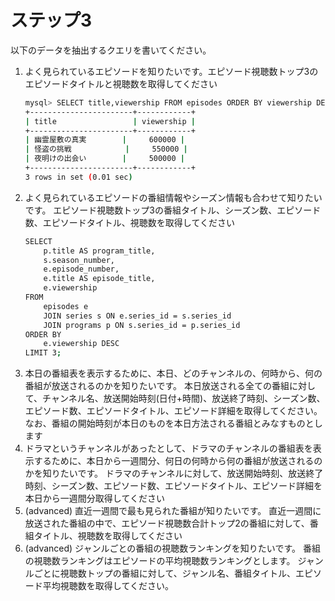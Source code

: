 # ステップ3
以下のデータを抽出するクエリを書いてください。

1. よく見られているエピソードを知りたいです。エピソード視聴数トップ3のエピソードタイトルと視聴数を取得してください
    ```bash
    mysql> SELECT title,viewership FROM episodes ORDER BY viewership DESC LIMIT 3;
    +-----------------------+------------+
    | title                 | viewership |
    +-----------------------+------------+
    | 幽霊屋敷の真実        |     600000 |
    | 怪盗の挑戦            |     550000 |
    | 夜明けの出会い        |     500000 |
    +-----------------------+------------+
    3 rows in set (0.01 sec)

2. よく見られているエピソードの番組情報やシーズン情報も合わせて知りたいです。
    エピソード視聴数トップ3の番組タイトル、シーズン数、エピソード数、エピソードタイトル、視聴数を取得してください
    ```bash
    SELECT  
        p.title AS program_title,
        s.season_number,
        e.episode_number,
        e.title AS episode_title,
        e.viewership
    FROM  
        episodes e
        JOIN series s ON e.series_id = s.series_id
        JOIN programs p ON s.series_id = p.series_id
    ORDER BY  
        e.viewership DESC
    LIMIT 3;  

3. 本日の番組表を表示するために、本日、どのチャンネルの、何時から、何の番組が放送されるのかを知りたいです。
   本日放送される全ての番組に対して、チャンネル名、放送開始時刻(日付+時間)、放送終了時刻、シーズン数、エピソード数、エピソードタイトル、エピソード詳細を取得してください。
   なお、番組の開始時刻が本日のものを本日方法される番組とみなすものとします
4. ドラマというチャンネルがあったとして、ドラマのチャンネルの番組表を表示するために、本日から一週間分、何日の何時から何の番組が放送されるのかを知りたいです。
   ドラマのチャンネルに対して、放送開始時刻、放送終了時刻、シーズン数、エピソード数、エピソードタイトル、エピソード詳細を本日から一週間分取得してください
5. (advanced) 直近一週間で最も見られた番組が知りたいです。
   直近一週間に放送された番組の中で、エピソード視聴数合計トップ2の番組に対して、番組タイトル、視聴数を取得してください
6. (advanced) ジャンルごとの番組の視聴数ランキングを知りたいです。
   番組の視聴数ランキングはエピソードの平均視聴数ランキングとします。
   ジャンルごとに視聴数トップの番組に対して、ジャンル名、番組タイトル、エピソード平均視聴数を取得してください。


